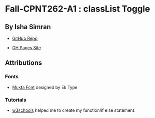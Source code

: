 # Fall-CPNT262-A1 : classList Toggle
## By Isha Simran

- [GitHub Repo](https://github.com/IshaSimran/fall-cpnt262-a1)

- [GH Pages Site](https://ishasimran.github.io/fall-cpnt262-a1/)


## Attributions

### Fonts

- [Mukta Font](https://fonts.google.com/specimen/Mukta) designed by Ek Type

### Tutorials

- [w3schools](https://www.w3schools.com/Jsref/prop_style_display.asp) helped me to create my function/if else statement.